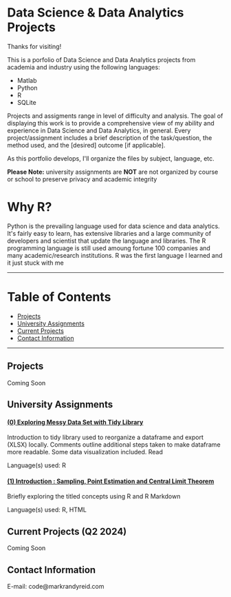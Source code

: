 # Data Science & Data Analytics Projects
Thanks for visiting!

This is a porfolio of Data Science and Data Analytics projects from academia and industry using the following languages:
* Matlab
* Python
* R
* SQLite

<p>Projects and assigments range in level of difficulty and analysis. 
  The goal of displaying this work is to provide a comprehensive view of my ability and experience in Data Science and Data Analytics, in general. 
  Every project/assignment includes a brief description of the task/question, the method used, and the [desired] outcome [if applicable].</p>

  As this portfolio develops, I'll organize the files by subject, language, etc.

<strong>Please Note:</strong> university assignments are <strong>NOT</strong> are not organized by course or school to preserve privacy and academic integrity

# Why R? 
<p>Python is the prevailing language used for data science and data analytics. It's fairly easy to learn, has extensive libraries and a large community of developers and scientist that update the language and libraries. The R programming language is still used amoung fortune 100 companies and many academic/research institutions. R was the first language I learned and it just stuck with me</p>

<hr>

# Table of Contents
*  [Projects](#Projects)
*  [University Assignments](#Assignments)
*  [Current Projects](#Current)
*  [Contact Information](#Contact)


<hr>

<h2 id="Projects">Projects</h2>
<p>Coming Soon</p>

<h2 id="Assignments">University Assignments</h2>

  #### [(0) Exploring Messy Data Set with Tidy Library](https://github.com/markrandyreid/Data-Science-Projects/blob/main/SEandCLT.html)
  <p>Introduction to tidy library used to reorganize a dataframe and export (XLSX) locally. Comments outline additional steps taken to make dataframe more readable. Some data visualization included. Read</p>Language(s) used: R

  #### [(1) Introduction : Sampling, Point Estimation and Central Limit Theorem](https://github.com/markrandyreid/Data-Science-Projects/blob/main/SEandCLT.html)
  <p>Briefly exploring the titled concepts using R and R Markdown</p>Language(s) used: R, HTML

<h2 id="Current">Current Projects (Q2 2024)</h2>
<p>Coming Soon</p>

<h2 id="Contact">Contact Information</h2>
<p>E-mail: code@markrandyreid.com</p>
